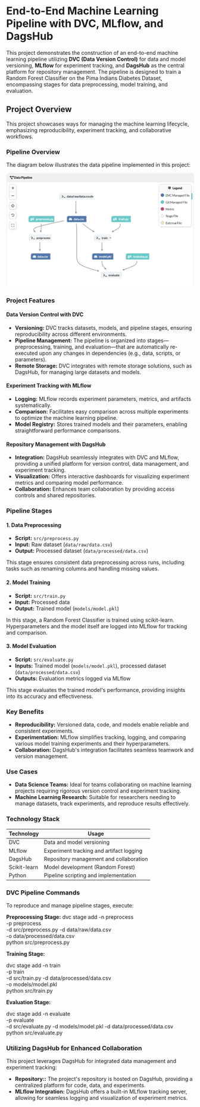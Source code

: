 # End-to-End Machine Learning Pipeline with DVC, MLflow, and DagsHub

This project demonstrates the construction of an end-to-end machine learning pipeline utilizing **DVC (Data Version Control)** for data and model versioning, **MLflow** for experiment tracking, and **DagsHub** as the central platform for repository management. The pipeline is designed to train a Random Forest Classifier on the Pima Indians Diabetes Dataset, encompassing stages for data preprocessing, model training, and evaluation.

## Project Overview

This project showcases ways for managing the machine learning lifecycle, emphasizing reproducibility, experiment tracking, and collaborative workflows.

### Pipeline Overview

The diagram below illustrates the data pipeline implemented in this project:

![Data Pipeline](dagshub.png)

### Project Features

#### Data Version Control with DVC

- **Versioning:** DVC tracks datasets, models, and pipeline stages, ensuring reproducibility across different environments.
- **Pipeline Management:** The pipeline is organized into stages—preprocessing, training, and evaluation—that are automatically re-executed upon any changes in dependencies (e.g., data, scripts, or parameters).
- **Remote Storage:** DVC integrates with remote storage solutions, such as DagsHub, for managing large datasets and models.

#### Experiment Tracking with MLflow

- **Logging:** MLflow records experiment parameters, metrics, and artifacts systematically.
- **Comparison:** Facilitates easy comparison across multiple experiments to optimize the machine learning pipeline.
- **Model Registry:** Stores trained models and their parameters, enabling straightforward performance comparisons.

#### Repository Management with DagsHub

- **Integration:** DagsHub seamlessly integrates with DVC and MLflow, providing a unified platform for version control, data management, and experiment tracking.
- **Visualization:** Offers interactive dashboards for visualizing experiment metrics and comparing model performance.
- **Collaboration:** Enhances team collaboration by providing access controls and shared repositories.

### Pipeline Stages

#### 1. Data Preprocessing

- **Script:** `src/preprocess.py`
- **Input:** Raw dataset (`data/raw/data.csv`)
- **Output:** Processed dataset (`data/processed/data.csv`)

This stage ensures consistent data preprocessing across runs, including tasks such as renaming columns and handling missing values.

#### 2. Model Training

- **Script:** `src/train.py`
- **Input:** Processed data
- **Output:** Trained model (`models/model.pkl`)

In this stage, a Random Forest Classifier is trained using scikit-learn. Hyperparameters and the model itself are logged into MLflow for tracking and comparison.

#### 3. Model Evaluation

- **Script:** `src/evaluate.py`
- **Inputs:** Trained model (`models/model.pkl`), processed dataset (`data/processed/data.csv`)
- **Outputs:** Evaluation metrics logged via MLflow

This stage evaluates the trained model's performance, providing insights into its accuracy and effectiveness.

### Key Benefits

- **Reproducibility:** Versioned data, code, and models enable reliable and consistent experiments.
- **Experimentation:** MLflow simplifies tracking, logging, and comparing various model training experiments and their hyperparameters.
- **Collaboration:** DagsHub's integration facilitates seamless teamwork and version management.

### Use Cases

- **Data Science Teams:** Ideal for teams collaborating on machine learning projects requiring rigorous version control and experiment tracking.
- **Machine Learning Research:** Suitable for researchers needing to manage datasets, track experiments, and reproduce results effectively.

### Technology Stack

| Technology   | Usage                                          |
|--------------|------------------------------------------------|
| DVC          | Data and model versioning                      |
| MLflow       | Experiment tracking and artifact logging       |
| DagsHub      | Repository management and collaboration        |
| Scikit-learn | Model development (Random Forest)              |
| Python       | Pipeline scripting and implementation          |

### DVC Pipeline Commands

To reproduce and manage pipeline stages, execute:

**Preprocessing Stage:**
dvc stage add -n preprocess \
    -p preprocess \
    -d src/preprocess.py -d data/raw/data.csv \
    -o data/processed/data.csv \
    python src/preprocess.py

**Training Stage:**

dvc stage add -n train \
    -p train \
    -d src/train.py -d data/processed/data.csv \
    -o models/model.pkl \
    python src/train.py

**Evaluation Stage:**

dvc stage add -n evaluate \
    -p evaluate \
    -d src/evaluate.py -d models/model.pkl -d data/processed/data.csv \
    python src/evaluate.py

### Utilizing DagsHub for Enhanced Collaboration

This project leverages DagsHub for integrated data management and experiment tracking:

- **Repository::** The project's repository is hosted on DagsHub, providing a centralized platform for code, data, and experiments.
- **MLflow Integration:**  DagsHub offers a built-in MLflow tracking server, allowing for seamless logging and visualization of experiment metrics.